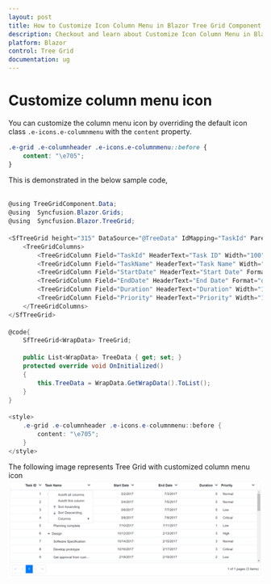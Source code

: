 ```yaml
---
layout: post
title: How to Customize Icon Column Menu in Blazor Tree Grid Component | Syncfusion
description: Checkout and learn about Customize Icon Column Menu in Blazor Tree Grid component of Syncfusion, and more details.
platform: Blazor
control: Tree Grid
documentation: ug
---
```


# Customize column menu icon

You can customize the column menu icon by overriding the default icon class `.e-icons.e-columnmenu` with the `content` property.

```css
.e-grid .e-columnheader .e-icons.e-columnmenu::before {
    content: "\e705";
}
```

This is demonstrated in the below sample code,

```csharp

@using TreeGridComponent.Data;
@using  Syncfusion.Blazor.Grids;
@using  Syncfusion.Blazor.TreeGrid;

<SfTreeGrid height="315" DataSource="@TreeData" IdMapping="TaskId" ParentIdMapping="ParentId" AllowPaging="true" TreeColumnIndex="1" ShowColumnMenu="true" AllowSorting="true">
    <TreeGridColumns>
        <TreeGridColumn Field="TaskId" HeaderText="Task ID" Width="100" TextAlign="TextAlign.Right"></TreeGridColumn>
        <TreeGridColumn Field="TaskName" HeaderText="Task Name" Width="145"></TreeGridColumn>
        <TreeGridColumn Field="StartDate" HeaderText="Start Date" Format="d" Type=ColumnType.Date Width="130" TextAlign="TextAlign.Right"></TreeGridColumn>
        <TreeGridColumn Field="EndDate" HeaderText="End Date" Format="d" Type=ColumnType.Date Width="130" TextAlign="TextAlign.Right"></TreeGridColumn>
        <TreeGridColumn Field="Duration" HeaderText="Duration" Width="120" TextAlign="TextAlign.Right"></TreeGridColumn>
        <TreeGridColumn Field="Priority" HeaderText="Priority" Width="110"></TreeGridColumn>
    </TreeGridColumns>
</SfTreeGrid>

@code{
    SfTreeGrid<WrapData> TreeGrid;

    public List<WrapData> TreeData { get; set; }
    protected override void OnInitialized()
    {
        this.TreeData = WrapData.GetWrapData().ToList();
    }
}

<style>
    .e-grid .e-columnheader .e-icons.e-columnmenu::before {
        content: "\e705";
    }
</style>

```

The following image represents Tree Grid with customized column menu icon
![Customize column menu icon](../images/customize-column-menu-icon.png)